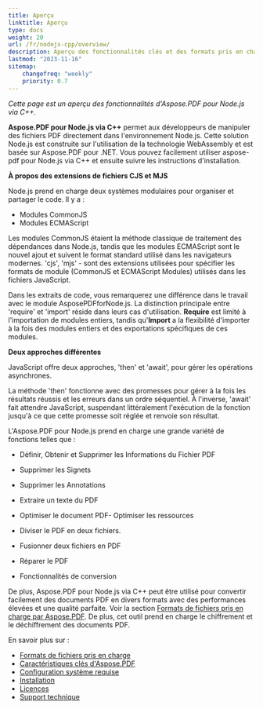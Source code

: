 ```yaml
---
title: Aperçu
linktitle: Aperçu
type: docs
weight: 20
url: /fr/nodejs-cpp/overview/
description: Aperçu des fonctionnalités clés et des formats pris en charge par Aspose.PDF pour Node.js via C++, manuel d'installation et de licence.
lastmod: "2023-11-16"
sitemap:
    changefreq: "weekly"
    priority: 0.7
---
```


_Cette page est un aperçu des fonctionnalités d'Aspose.PDF pour Node.js via C++._

**Aspose.PDF pour Node.js via C++** permet aux développeurs de manipuler des fichiers PDF directement dans l'environnement Node.js. Cette solution Node.js est construite sur l'utilisation de la technologie WebAssembly et est basée sur Aspose.PDF pour .NET. Vous pouvez facilement utiliser aspose-pdf pour Node.js via C++ et ensuite suivre les instructions d'installation.

**À propos des extensions de fichiers CJS et MJS**

Node.js prend en charge deux systèmes modulaires pour organiser et partager le code. Il y a :

- Modules CommonJS
- Modules ECMAScript

Les modules CommonJS étaient la méthode classique de traitement des dépendances dans Node.js, tandis que les modules ECMAScript sont le nouvel ajout et suivent le format standard utilisé dans les navigateurs modernes.
 'cjs', 'mjs' - sont des extensions utilisées pour spécifier les formats de module (CommonJS et ECMAScript Modules) utilisés dans les fichiers JavaScript.

Dans les extraits de code, vous remarquerez une différence dans le travail avec le module AsposePDFforNode.js. La distinction principale entre 'require' et 'import' réside dans leurs cas d'utilisation. **Require** est limité à l'importation de modules entiers, tandis qu'**Import** a la flexibilité d'importer à la fois des modules entiers et des exportations spécifiques de ces modules.

**Deux approches différentes**

JavaScript offre deux approches, 'then' et 'await', pour gérer les opérations asynchrones.

La méthode 'then' fonctionne avec des promesses pour gérer à la fois les résultats réussis et les erreurs dans un ordre séquentiel. À l'inverse, 'await' fait attendre JavaScript, suspendant littéralement l'exécution de la fonction jusqu'à ce que cette promesse soit réglée et renvoie son résultat.

L'Aspose.PDF pour Node.js prend en charge une grande variété de fonctions telles que :

- Définir, Obtenir et Supprimer les Informations du Fichier PDF
- Supprimer les Signets
- Supprimer les Annotations
- Extraire un texte du PDF

- Optimiser le document PDF- Optimiser les ressources
- Diviser le PDF en deux fichiers.
- Fusionner deux fichiers en PDF
- Réparer le PDF
- Fonctionnalités de conversion

De plus, Aspose.PDF pour Node.js via C++ peut être utilisé pour convertir facilement des documents PDF en divers formats avec des performances élevées et une qualité parfaite. Voir la section [Formats de fichiers pris en charge par Aspose.PDF](https://docs.aspose.com/pdf/nodejs-cpp/supported-file-formats/). De plus, cet outil prend en charge le chiffrement et le déchiffrement des documents PDF.

En savoir plus sur :

- [Formats de fichiers pris en charge](/pdf/fr/nodejs-cpp/supported-file-formats/)
- [Caractéristiques clés d'Aspose.PDF](/pdf/fr/nodejs-cpp/key-features/)
- [Configuration système requise](/pdf/fr/nodejs-cpp/system-requirements/)
- [Installation](/pdf/fr/nodejs-cpp/installation/)
- [Licences](/pdf/fr/nodejs-cpp/licensing/)
- [Support technique](/pdf/fr/nodejs-cpp/technical-support/)